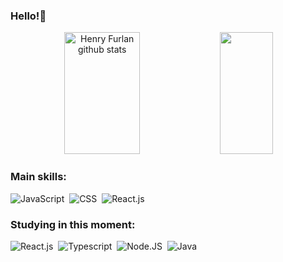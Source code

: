 ### Hello!👋

<div align="center">  
  <img width="49%" height="195px" src="https://github-readme-stats.vercel.app/api?username=heenrYnog&show_icons=true&count_private=true&hide_border=true&title_color=FFFF00&icon_color=FFFF00&text_color=FFFF00&bg_color=000000" alt="Henry Furlan github stats" /> 
  <img width="41%" height="195px" src="https://github-readme-stats.vercel.app/api/top-langs/?username=heenrYnog&layout=compact&hide_border=true&title_color=FFFF00&text_color=FFFF00&bg_color=000000" />
</div>

### Main skills:
![JavaScript](https://img.shields.io/badge/JavaScript-F7DF1E?style=for-the-badge&logo=javascript&logoColor=black)&nbsp;
![CSS](https://img.shields.io/badge/CSS3-1572B6?style=for-the-badge&logo=css3&logoColor=white)&nbsp;
![React.js](https://img.shields.io/badge/React-20232A?style=for-the-badge&logo=react&logoColor=61DAFB)&nbsp;
 

### Studying in this moment:
![React.js](https://img.shields.io/badge/React_Native-20232A?style=for-the-badge&logo=react&logoColor=61DAFB)&nbsp;
![Typescript](https://img.shields.io/badge/-JavaScript-0D1117?style=for-the-badge&logo=javascript&labelColor=0D1117&textColor=0D1117)&nbsp;
![Node.JS](https://img.shields.io/badge/-Node.JS-0D1117?style=for-the-badge&logo=node.js&labelColor=0D1117&textColor=0D1117)&nbsp;
![Java](https://img.shields.io/badge/Java-ED8B00?style=for-the-badge&logo=openjdk&logoColor=white)&nbsp;

